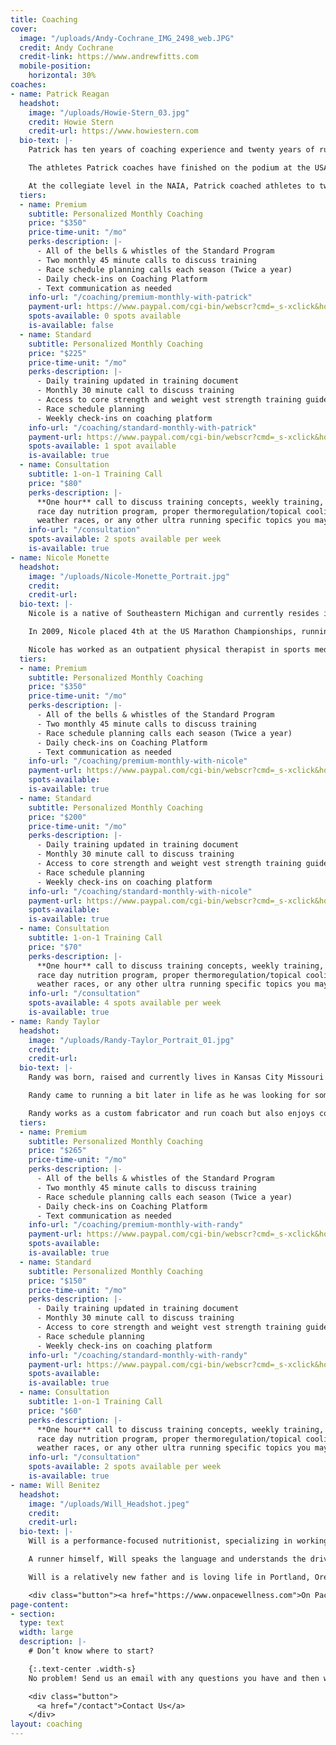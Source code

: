 ```yaml
---
title: Coaching
cover:
  image: "/uploads/Andy-Cochrane_IMG_2498_web.JPG"
  credit: Andy Cochrane
  credit-link: https://www.andrewfitts.com
  mobile-position:
    horizontal: 30%
coaches:
- name: Patrick Reagan
  headshot:
    image: "/uploads/Howie-Stern_03.jpg"
    credit: Howie Stern
    credit-url: https://www.howiestern.com
  bio-text: |-
    Patrick has ten years of coaching experience and twenty years of running experience. He began coaching endurance athletes in 2011 at the collegiate level, and served as a head cross country and track coach from 2012-2019 in the NAIA. In 2016, Patrick started coaching ultrarunners to guide them towards accomplishing their goals.

    The athletes Patrick coaches have finished on the podium at the USATF 100 Mile Road National Championships, Yeti 100, Ultravasan, and the Javelina Jundred. He has also coached athletes to finishes at Western States 100, UTMB, Comrades, and Hardrock 100.

    At the collegiate level in the NAIA, Patrick coached athletes to twelve All-American awards, including three national runner-up finishes. He also coached ten cross country conference championships teams and was named the USTFCCCA Cross Country Southeastern Coach of the Year.
  tiers:
  - name: Premium
    subtitle: Personalized Monthly Coaching
    price: "$350"
    price-time-unit: "/mo"
    perks-description: |-
      - All of the bells & whistles of the Standard Program
      - Two monthly 45 minute calls to discuss training
      - Race schedule planning calls each season (Twice a year)
      - Daily check-ins on Coaching Platform
      - Text communication as needed
    info-url: "/coaching/premium-monthly-with-patrick"
    payment-url: https://www.paypal.com/cgi-bin/webscr?cmd=_s-xclick&hosted_button_id=Y9X4LVFG3GDK8
    spots-available: 0 spots available
    is-available: false
  - name: Standard
    subtitle: Personalized Monthly Coaching
    price: "$225"
    price-time-unit: "/mo"
    perks-description: |-
      - Daily training updated in training document
      - Monthly 30 minute call to discuss training
      - Access to core strength and weight vest strength training guides
      - Race schedule planning
      - Weekly check-ins on coaching platform
    info-url: "/coaching/standard-monthly-with-patrick"
    payment-url: https://www.paypal.com/cgi-bin/webscr?cmd=_s-xclick&hosted_button_id=WCMJ8RMZ6JS2W
    spots-available: 1 spot available
    is-available: true
  - name: Consultation
    subtitle: 1-on-1 Training Call
    price: "$80"
    perks-description: |-
      **One hour** call to discuss training concepts, weekly training, race schedule,
      race day nutrition program, proper thermoregulation/topical cooling for hot
      weather races, or any other ultra running specific topics you may have.
    info-url: "/consultation"
    spots-available: 2 spots available per week
    is-available: true
- name: Nicole Monette
  headshot:
    image: "/uploads/Nicole-Monette_Portrait.jpg"
    credit: 
    credit-url: 
  bio-text: |-
    Nicole is a native of Southeastern Michigan and currently resides in Brandon, Michigan with her husband, Patrick, and their three children: Peter, Jacob, and Madelyn. She attended Indiana University of Pennsylvania, earning a B.S. in exercise science, while also competing in cross country and track and field. She then went on to Slippery Rock University, earning a Doctorate of Physical Therapy. She currently runs ultramarathons for Hoka One One.

    In 2009, Nicole placed 4th at the US Marathon Championships, running 2:35:09, qualifying for the Olympic track and field trials. In 2017 she started competing in both trail and road ultramarathon distances, with notable performances including 3rd at the 2017 Ice Age 50k, 1st place at the 2018 Tunnel Hill 50 mile, and 1st place with a course record at the 2020 Yeti 100 mile. In 2021 Nicole placed second at the Hoka One One Carbon X 100k event, running 7:43:09 and becoming the 9th fastest US women of all-time in that event.

    Nicole has worked as an outpatient physical therapist in sports medicine and orthopedics for over ten years, and when not running, working, or coaching enjoys spending time with her young family exploring the outdoors.
  tiers:
  - name: Premium
    subtitle: Personalized Monthly Coaching
    price: "$350"
    price-time-unit: "/mo"
    perks-description: |-
      - All of the bells & whistles of the Standard Program
      - Two monthly 45 minute calls to discuss training
      - Race schedule planning calls each season (Twice a year)
      - Daily check-ins on Coaching Platform
      - Text communication as needed
    info-url: "/coaching/premium-monthly-with-nicole"
    payment-url: https://www.paypal.com/cgi-bin/webscr?cmd=_s-xclick&hosted_button_id=RCLCXRYMB6YD6
    spots-available: 
    is-available: true
  - name: Standard
    subtitle: Personalized Monthly Coaching
    price: "$200"
    price-time-unit: "/mo"
    perks-description: |-
      - Daily training updated in training document
      - Monthly 30 minute call to discuss training
      - Access to core strength and weight vest strength training guides
      - Race schedule planning
      - Weekly check-ins on coaching platform
    info-url: "/coaching/standard-monthly-with-nicole"
    payment-url: https://www.paypal.com/cgi-bin/webscr?cmd=_s-xclick&hosted_button_id=WDTUXTKLQ8PPQ
    spots-available: 
    is-available: true
  - name: Consultation
    subtitle: 1-on-1 Training Call
    price: "$70"
    perks-description: |-
      **One hour** call to discuss training concepts, weekly training, race schedule,
      race day nutrition program, proper thermoregulation/topical cooling for hot
      weather races, or any other ultra running specific topics you may have.
    info-url: "/consultation"
    spots-available: 4 spots available per week
    is-available: true
- name: Randy Taylor
  headshot:
    image: "/uploads/Randy-Taylor_Portrait_01.jpg"
    credit: 
    credit-url: 
  bio-text: |-
    Randy was born, raised and currently lives in Kansas City Missouri with his wife Briana and their three children: Leila, Levi and Lincoln. He attended the University of Central Missouri, and although nearly graduated as a physical education major he switched at the last second and finished with a BS in Business Management. Through high school and college Randy was a dedicated wrestler which led to his love for sport, training and coaching. Post college he has coached wrestling at many different levels for 10+ years and knows he wants coaching to be a part of his life for the long haul.

    Randy came to running a bit later in life as he was looking for something to re-dedicate his own fitness journey to. Thinking he would be a one and done marathon runner he quickly fell in love with distance, challenging himself and the running community. This led to a quick progression into the ultra distances where he has been a top 10 finisher at Javelina 100 twice (2020 and 2021), put down a 3:35 50k PB, a 6:07 50 mile PB and has ran many other marathons and ultras. Combining his love for coaching and running has been a natural progression and something that is truly a dream job!

    Randy works as a custom fabricator and run coach but also enjoys cooking, traveling, camping, rock climbing and pretty much anything else he can do outdoors with his family.
  tiers:
  - name: Premium
    subtitle: Personalized Monthly Coaching
    price: "$265"
    price-time-unit: "/mo"
    perks-description: |-
      - All of the bells & whistles of the Standard Program
      - Two monthly 45 minute calls to discuss training
      - Race schedule planning calls each season (Twice a year)
      - Daily check-ins on Coaching Platform
      - Text communication as needed
    info-url: "/coaching/premium-monthly-with-randy"
    payment-url: https://www.paypal.com/cgi-bin/webscr?cmd=_s-xclick&hosted_button_id=SGDT3XPD78E98
    spots-available: 
    is-available: true
  - name: Standard
    subtitle: Personalized Monthly Coaching
    price: "$150"
    price-time-unit: "/mo"
    perks-description: |-
      - Daily training updated in training document
      - Monthly 30 minute call to discuss training
      - Access to core strength and weight vest strength training guides
      - Race schedule planning
      - Weekly check-ins on coaching platform
    info-url: "/coaching/standard-monthly-with-randy"
    payment-url: https://www.paypal.com/cgi-bin/webscr?cmd=_s-xclick&hosted_button_id=M3MT89E7X6D6J
    spots-available: 
    is-available: true
  - name: Consultation
    subtitle: 1-on-1 Training Call
    price: "$60"
    perks-description: |-
      **One hour** call to discuss training concepts, weekly training, race schedule,
      race day nutrition program, proper thermoregulation/topical cooling for hot
      weather races, or any other ultra running specific topics you may have.
    info-url: "/consultation"
    spots-available: 2 spots available per week
    is-available: true
- name: Will Benitez
  headshot:
    image: "/uploads/Will_Headshot.jpeg"
    credit: 
    credit-url: 
  bio-text: |-
    Will is a performance-focused nutritionist, specializing in working with runners to help them increase their performance potential, improve their recovery, and remain injury-free (as best as possible). Optimizing nutrition takes time and habits need to form, so Will guides his clients through a process he designed that helps to work in nutrition changes on a weekly basis and is meant to sustain the nutrition work that is taking place.

    A runner himself, Will speaks the language and understands the drive, barriers, and the nutritional demands and needs of runners. He works with elite runners (including some of the top names in pro ultrarunning), those who are training for their first endurance race, and everyone in between. In other words, whether you are a front-pack runner, mid-pack runner, or back-of-the-pack finisher, your nutrition matters all the same and Will can help you optimize so you can get to that start line as well as that finish line.

    Will is a relatively new father and is loving life in Portland, Oregon with his fancy doctor wife, his two dogs, two cats, and plenty of doug firs. When he's not running or working with clients, he is playing soccer, hiking, attending local plays, or Facetiming with the rest of his family in New Jersey.

    <div class="button"><a href="https://www.onpacewellness.com">On Pace Wellness</a></div>
page-content:
- section: 
  type: text
  width: large
  description: |-
    # Don’t know where to start?

    {:.text-center .width-s}
    No problem! Send us an email with any questions you have and then we can determine what’s the best fit for you.

    <div class="button">
      <a href="/contact">Contact Us</a>
    </div>
layout: coaching
---
```


